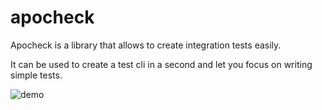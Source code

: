 # apocheck

Apocheck is a library that allows to create integration tests easily.

It can be used to create a test cli in a second and let you focus on writing simple tests.


![demo](example/demo.gif)
